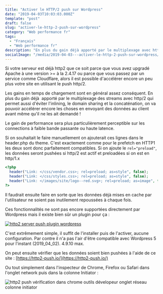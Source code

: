 ```yaml
---
title: "Activer le HTTP/2 push sur Wordpress"
date: "2019-04-03T10:03:03.000Z"
template: "post"
draft: false
slug: "activer-le-http-2-push-sur-wordpress"
category: "Web performance fr"
tags: 
  - "Français"
  - "Web performance fr"
description: "En plus du gain déjà apporté par le multiplexage avec http/2 on va pouvoir accélérer encore en envoyant des données au client avant même qu'il ne les ait demandé !"
socialImage: "/media/2019-04-03---activer-le-http-2-push-sur-wordpress/http2-push-verification-dans-chrome-outils-developeur-onglet-reseau-colonne-initiator.jpg"
---
```


Si votre serveur est déjà http2 que ce soit parce que vous avez upgradé Apache à une version >= à la 2.4.17 ou parce que vous passez par un service comme Cloudflare, alors il est possible d'accélérer encore un peu plus votre site en utilisant le push http/2.

Les gains en temps de chargement sont en général assez conséquent. En plus du gain déjà  apporté par le multiplexage des streams avec http/2 qui permet aussi d'éviter l'inlining, le domain sharing et la concaténation, on va pouvoir accélérer encore les choses en envoyant des données au client avant même qu'il ne les ait demandé !

Le gain de performance sera plus particulièrement perceptible sur les connections à faible bande passante ou haute latence.

Si on souhaitait le faire manuellement on ajouterait ces lignes dans le header.php du theme. C'est exactement comme pour le prefetch en HTTP1 les deux sont donc parfaitement compatibles. Si on ajoute le ```rel="preload"```, les données seront pushées si http/2 est actif et preloadées si on est en http/1.x

```php
<?php
  header("Link: </css/vendor.css>; rel=preload; as=style", false);
  header("Link: </css/styles.css>; rel=preload; as=style", false);
  header("Link: </images/site/logo--red.svg>; rel=preload; as=image", false);
?>
```

Il faudrait ensuite faire en sorte que les données déjà mises en cache par l'utilisateur ne soient pas inutilement repoussées à chaque fois.

Ces fonctionnalités ne sont pas encore supportées directement par Wordpress mais il existe bien sûr un plugin pour ça :

[![http2 server push plugin wordpress](/media/2019-04-03---activer-le-http-2-push-sur-wordpress/http2-server-push-plugin-wordpress.jpg)](https://fr.wordpress.org/plugins/http2-server-push/)

C'est extrêmement simple, il suffit de l'installer puis de l'activer, aucune configuration. Par contre il n'a pas l'air d'être compatible avec Wordpress 5 pour l'instant (2019\_04\_02). 4.9.10 max.

On peut ensuite vérifier que les données soient bien pushées à l'aide de ce site : [https://http2-push.io/](https://http2-push.io/)

Ou tout simplement dans l'inspecteur de Chrome, Firefox ou Safari dans l'onglet network puis dans la colonne Initiator :

![http2 push vérification dans chrome outils dévelopeur onglet réseau colonne initiator](/media/2019-04-03---activer-le-http-2-push-sur-wordpress/http2-push-vérification-dans-chrome-outils-dévelopeur-onglet-réseau-colonne-initiator.jpg)
